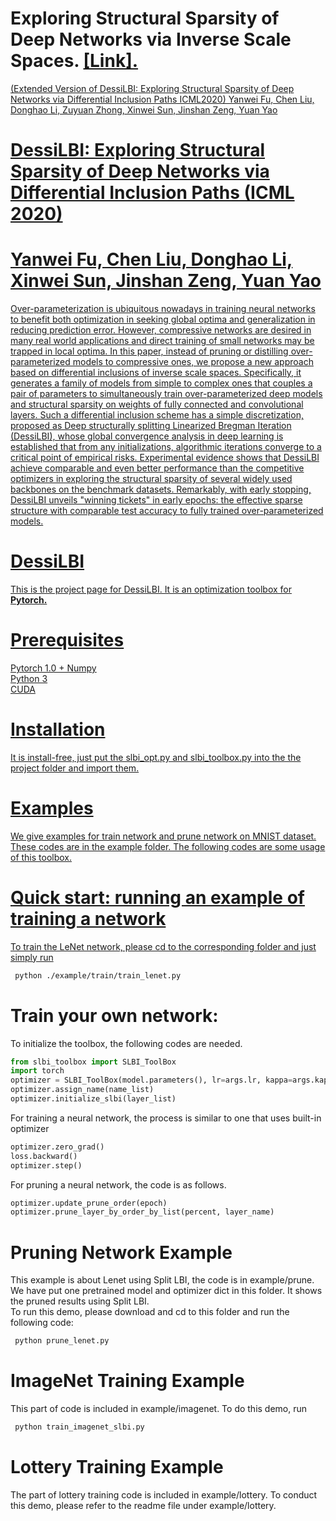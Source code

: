 # Exploring Structural Sparsity of Deep Networks via Inverse Scale Spaces.  <a href="https://arxiv.org/pdf/1905.09449.pdf"> <b>[Link].</b>
 (Extended Version of DessiLBI: Exploring Structural Sparsity of Deep Networks via Differential Inclusion Paths ICML2020)
Yanwei Fu, Chen Liu, Donghao Li, Zuyuan Zhong, Xinwei Sun, Jinshan Zeng, Yuan Yao
# DessiLBI: Exploring Structural Sparsity of Deep Networks via Differential Inclusion Paths (ICML 2020)
# Yanwei Fu, Chen Liu, Donghao Li, Xinwei Sun, Jinshan Zeng, Yuan Yao
Over-parameterization is ubiquitous nowadays in training neural networks to benefit both optimization in seeking global optima and generalization in reducing prediction error. However, compressive networks are desired in many real world applications and direct training of small networks may be trapped in local optima. In this paper, instead of pruning or distilling over-parameterized models to compressive ones, we propose a new approach based on differential inclusions of inverse scale spaces. Specifically, it generates a family of models from simple to complex ones that couples a pair of parameters to simultaneously train over-parameterized deep models and structural sparsity on weights of fully connected and convolutional layers. Such a differential inclusion scheme has a simple discretization, proposed as Deep structurally splitting Linearized Bregman Iteration (DessiLBI), whose global convergence analysis in deep learning is established that from any initializations, algorithmic iterations converge to a critical point of empirical risks. Experimental evidence shows that DessiLBI achieve comparable and even better performance than the competitive optimizers in exploring the structural sparsity of several widely used backbones on the benchmark datasets. Remarkably, with early stopping, DessiLBI unveils "winning tickets" in early epochs: the effective sparse structure with comparable test accuracy to fully trained over-parameterized models.


# DessiLBI

This is the project page for DessiLBI. It is an optimization toolbox for <a href="https://pytorch.org/"> <b>Pytorch.</b>

# Prerequisites
Pytorch 1.0 +
Numpy  
Python 3  
CUDA
# Installation
It is install-free, just put the slbi_opt.py and slbi_toolbox.py into the the project folder and import them. 
# Examples
We give examples for train network and prune network on MNIST dataset. These codes are in the example folder. The following codes are some usage of this toolbox.

# Quick start: running an example of training a  network

To train the LeNet network, please cd to the corresponding folder and just simply run   
```bash
 python ./example/train/train_lenet.py  
```

# Train your own network:
To initialize the toolbox, the following codes are needed.
```python
from slbi_toolbox import SLBI_ToolBox
import torch
optimizer = SLBI_ToolBox(model.parameters(), lr=args.lr, kappa=args.kappa, mu=args.mu, weight_decay=0)
optimizer.assign_name(name_list)
optimizer.initialize_slbi(layer_list)
```
For training a neural network, the process is similar to one that uses built-in optimizer
```python
optimizer.zero_grad()
loss.backward()
optimizer.step()
```

For pruning a neural network, the code is as follows.   

```python
optimizer.update_prune_order(epoch)
optimizer.prune_layer_by_order_by_list(percent, layer_name)
```

# Pruning Network Example
This example is about Lenet using Split LBI, the code is in example/prune. We have put one pretrained model and optimizer dict in this folder. It shows the pruned results using Split LBI.  
To run this demo, please download and cd to this folder and run the following code:  
```bash
 python prune_lenet.py 
 ```
# ImageNet Training Example
This part of code is included in example/imagenet. To do this demo, run 
```bash
 python train_imagenet_slbi.py
```
# Lottery Training Example
The part of lottery training code is included in example/lottery. To conduct this demo, please refer to the readme file under  example/lottery.


